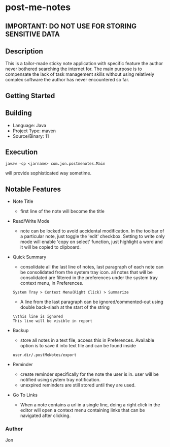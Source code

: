 # post-me-notes
## IMPORTANT: DO NOT USE FOR STORING SENSITIVE DATA
## Description
 This is a tailor-made sticky note application with specific feature the author never bothered searching the internet for. The main purpose is to compensate the lack of task management skills without using relatively complex software the author has never encountered so far.
 
## Getting Started

## Building
* Language: Java
* Project Type: maven
* Source/Binary: 11
## Execution
```
javaw -cp <jarname> com.jon.postmenotes.Main
```
will provide sophisticated way sometime.
## Notable Features
* Note Title
    * first line of the note will become the title
* Read/Write Mode
    * note can be locked to avoid accidental modification. In the toolbar of a particular note, just toggle the 'edit' checkbox. Setting to write only mode will enable 'copy on select' function, just highlight a word and it will be copied to clipboard.
* Quick Summary
    * consolidate all the last line of notes, last paragraph of each note can be consolidated from the system tray icon. all notes that will be consolidated are filtered in the preferences under the system tray context menu, in Preferences.
    ```
    System Tray > Context Menu(Right Click) > Summarize
    ```
      
    * A line from the last paragraph can be ignored/commented-out using double back-slash at the start of the string
    ```
    \\this line is ignored
    This line will be visible in report
    ```
* Backup
    * store all notes in a text file, access this in Preferences. Available option is to save it into text file and can be found inside
    ```
    user.dir/.postMeNotes/export
    ```
* Reminder
    * create reminder specifically for the note the user is in. user will be notified using system tray notification.
    * unexpired reminders are still stored until they are used.
* Go To Links
    * When a note contains a url in a single line, doing a right click in the editor will open a context menu containing links that can be navigated after clicking.
### Author
Jon






